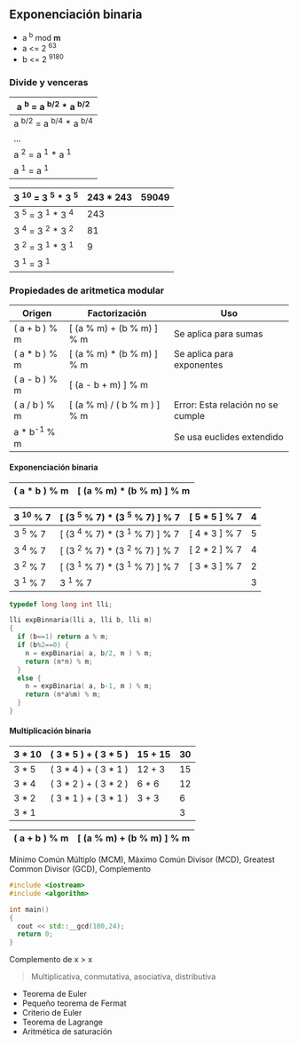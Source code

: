## Exponenciación binaria

- a <sup>b</sup> mod **m**
- a <= 2 <sup>63</sup>
- b <= 2 <sup>9180</sup>

### Divide y venceras

| a <sup>b</sup> = a <sup>b/2</sup> * a <sup>b/2</sup> |
|---|
| a <sup>b/2</sup> = a <sup>b/4</sup> * a <sup>b/4</sup> |
| ... |
| a <sup>2</sup> = a <sup>1</sup> * a <sup>1</sup> |
| a <sup>1</sup> = a <sup>1</sup> |

| 3 <sup>10</sup> = 3 <sup>5</sup> * 3 <sup>5</sup> | 243 * 243 | 59049 |
|---|---|---|
| 3 <sup>5</sup> = 3 <sup>1</sup> * 3 <sup>4</sup> | 243 | |
| 3 <sup>4</sup> = 3 <sup>2</sup> * 3 <sup>2</sup> | 81 | |
| 3 <sup>2</sup> = 3 <sup>1</sup> * 3 <sup>1</sup> | 9 | |
| 3 <sup>1</sup> = 3 <sup>1</sup> | | |

### Propiedades de aritmetica modular

| Origen | Factorización | Uso |
|---|---|---|
| ( a + b ) % m | [ (a % m) + (b % m) ] % m | Se aplica para sumas |
| ( a * b ) % m | [ (a % m) * (b % m) ] % m | Se aplica para exponentes |
| ( a - b ) % m | [ (a - b + m) ] % m | |
| ( a / b ) % m | [ (a % m) / ( b % m ) ] % m | Error: Esta relación no se cumple  |
|  a * b<sup>-1</sup> % m |  | Se usa euclides extendido |

#### Exponenciación binaria

| ( a * b ) % m | [ (a % m) * (b % m) ] % m |
|---|---|

| 3 <sup>10</sup> % 7 | [ (3 <sup>5</sup> % 7) * (3 <sup>5</sup> % 7) ] % 7 | [ 5 * 5 ] % 7 | 4 |
|---|---|---|---|
| 3 <sup>5</sup> % 7 | [ (3 <sup>4</sup> % 7) * (3 <sup>1</sup> % 7) ] % 7 | [ 4 * 3 ] % 7 | 5 |
| 3 <sup>4</sup> % 7 | [ (3 <sup>2</sup> % 7) * (3 <sup>2</sup> % 7) ] % 7 | [ 2 * 2 ] % 7 | 4 |
| 3 <sup>2</sup> % 7 | [ (3 <sup>1</sup> % 7) * (3 <sup>1</sup> % 7) ] % 7 | [ 3 * 3 ] % 7 | 2 |
| 3 <sup>1</sup> % 7 | 3 <sup>1</sup> % 7 | | 3 |

```c++
typedef long long int lli;

lli expBinnaria(lli a, lli b, lli m)
{
  if (b==1) return a % m;
  if (b%2==0) {
    n = expBinaria( a, b/2, m ) % m;
    return (n*n) % m;
  }
  else {
    n = expBinaria( a, b-1, m ) % m;
    return (n*a%m) % m;
  }
}
```

#### Multiplicación binaria

| 3 * 10 | ( 3 * 5 ) + ( 3 * 5 ) | 15 + 15 | 30 |
|---|---|---|---|
| 3 * 5 | ( 3 * 4 ) + ( 3 * 1 ) | 12 + 3 | 15 |
| 3 * 4 | ( 3 * 2 ) + ( 3 * 2 ) | 6 + 6 | 12 |
| 3 * 2 | ( 3 * 1 ) + ( 3 * 1 ) | 3 + 3 | 6 |
| 3 * 1 | | | 3 |

| ( a + b ) % m | [ (a % m) + (b % m) ] % m |
|---|---|


Mínimo Común Múltiplo (MCM), Máximo Común Divisor (MCD), Greatest Common Divisor (GCD), Complemento

```c++
#include <iostream>
#include <algorithm>

int main()
{
  cout << std::__gcd(100,24);
  return 0;
}
```

Complemento de x > x
> Multiplicativa, conmutativa, asociativa, distributiva

* Teorema de Euler
* Pequeño teorema de Fermat
* Criterio de Euler
* Teorema de Lagrange
* Aritmética de saturación
